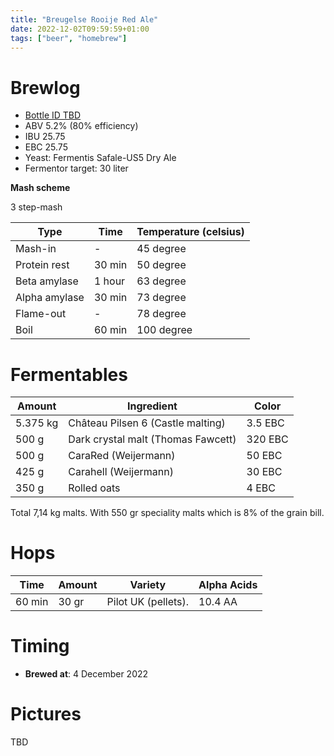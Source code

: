 ```yaml
---
title: "Breugelse Rooije Red Ale"
date: 2022-12-02T09:59:59+01:00
tags: ["beer", "homebrew"]
---
```


# Brewlog

- [Bottle ID TBD](/post/beer-cellar/)
- ABV 5.2% (80% efficiency)
- IBU 25.75
- EBC 25.75
- Yeast: Fermentis Safale-US5 Dry Ale
- Fermentor target: 30 liter

**Mash scheme**

3 step-mash

| Type          | Time      | Temperature (celsius) |
| ------------- | --------- | --------------------- |
| Mash-in       | -         | 45 degree             |
| Protein rest  | 30 min    | 50 degree             |
| Beta amylase  | 1 hour    | 63 degree             |
| Alpha amylase | 30 min    | 73 degree             |
| Flame-out     | -         | 78 degree             |
| Boil          | 60 min    | 100 degree            |

# Fermentables

| Amount     | Ingredient                         | Color   |
| ---------- | ---------------------------------- | ------- |
| 5.375 kg   | Château Pilsen 6 (Castle malting)  | 3.5 EBC |
| 500 g      | Dark crystal malt (Thomas Fawcett) | 320 EBC |
| 500 g      | CaraRed (Weijermann)               | 50 EBC  |
| 425 g      | Carahell (Weijermann)              | 30 EBC  |
| 350 g      | Rolled oats                        | 4 EBC   |

Total 7,14 kg malts. With 550 gr speciality malts which is 8% of the grain bill.

# Hops

| Time   | Amount | Variety                               | Alpha Acids |
| ------ | ------ | ------------------------------------- | ----------- |
| 60 min | 30 gr  | Pilot UK (pellets).                   | 10.4 AA     |

# Timing

* **Brewed at**: 4 December 2022

# Pictures

TBD